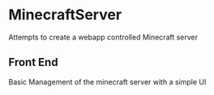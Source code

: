 # MinecraftServer
Attempts to create a webapp controlled Minecraft server

## Front End
Basic Management of the minecraft server with a simple UI
